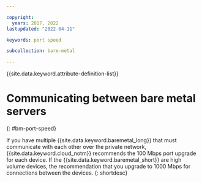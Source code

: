 ```yaml
---

copyright:
  years: 2017, 2022
lastupdated: "2022-04-11"

keywords: port speed

subcollection: bare-metal

---
```


{{site.data.keyword.attribute-definition-list}}

# Communicating between bare metal servers
{: #bm-port-speed}

If you have multiple {{site.data.keyword.baremetal_long}} that must communicate with each other over the private network, {{site.data.keyword.cloud_notm}} recommends the 100 Mbps port upgrade for each device. If the {{site.data.keyword.baremetal_short}} are high volume devices, the recommendation that you upgrade to 1000 Mbps for connections between the devices.
{: shortdesc}
